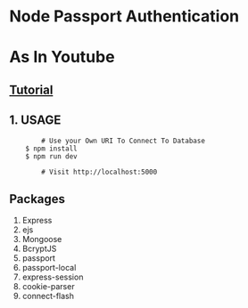 # Node Passport Authentication
# As In Youtube

## [Tutorial](https://youtu.be/vkIltwAySrk)

## 1. USAGE
`````
        # Use your Own URI To Connect To Database
    $ npm install
    $ npm run dev

        # Visit http://localhost:5000
`````

## Packages

1. Express
2. ejs
2. Mongoose
4. BcryptJS
5. passport
6. passport-local
7. express-session
8. cookie-parser
9. connect-flash
